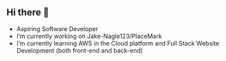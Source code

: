 ## Hi there 👋

- Aspiring Software Developer
- I’m currently working on Jake-Nagle123/PlaceMark
- I’m currently learning AWS in the Cloud platform and Full Stack Website Development (both front-end and back-end)

<!--
**Jake-Nagle123/Jake-Nagle123** is a ✨ _special_ ✨ repository because its `README.md` (this file) appears on your GitHub profile.

Here are some ideas to get you started:

- 🔭 I’m currently working on ...
- 🌱 I’m currently learning ...
- 👯 I’m looking to collaborate on ...
- 🤔 I’m looking for help with ...
- 💬 Ask me about ...
- 📫 How to reach me: ...
- 😄 Pronouns: ...
- ⚡ Fun fact: ...
-->
